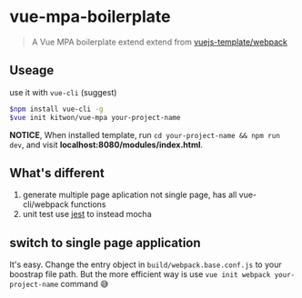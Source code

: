 # vue-mpa-boilerplate

> A Vue MPA boilerplate extend extend from [vuejs-template/webpack](https://github.com/vuejs-templates/webpack)

## Useage

use it with `vue-cli` (suggest)

```bash
$npm install vue-cli -g
$vue init kitwon/vue-mpa your-project-name
```

**NOTICE**, When installed template, run `cd your-project-name && npm run dev`, and visit **localhost:8080/modules/index.html**.

## What's different

1. generate multiple page aplication not single page, has all vue-cli/webpack functions
2. unit test use [jest](http://facebook.github.io/jest/) to instead mocha

## switch to single page application

It's easy. Change the entry object in `build/webpack.base.conf.js` to your boostrap file path. But the more efficient way is use `vue init webpack your-project-name` command 😅
